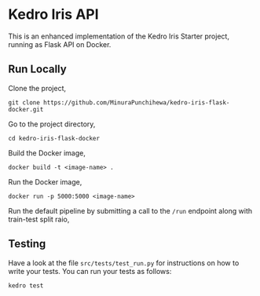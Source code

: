 # Kedro Iris API

This is an enhanced implementation of the Kedro Iris Starter project, running as Flask API on Docker.

## Run Locally

Clone the project,

```
git clone https://github.com/MinuraPunchihewa/kedro-iris-flask-docker.git
```

Go to the project directory,

```
cd kedro-iris-flask-docker
```

Build the Docker image,

```
docker build -t <image-name> .
```

Run the Docker image,

```
docker run -p 5000:5000 <image-name>
```

Run the default pipeline by submitting a call to the `/run` endpoint along with train-test split raio,

## Testing

Have a look at the file `src/tests/test_run.py` for instructions on how to write your tests. You can run your tests as follows:

```
kedro test
```
